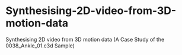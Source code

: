 # Synthesising-2D-video-from-3D-motion-data
Synthesising 2D video from 3D motion data (A Case Study of the 0038_Ankle_01.c3d Sample)
